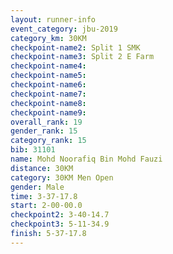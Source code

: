 ```yaml
---
layout: runner-info 
event_category: jbu-2019 
category_km: 30KM 
checkpoint-name2: Split 1 SMK 
checkpoint-name3: Split 2 E Farm 
checkpoint-name4: 
checkpoint-name5: 
checkpoint-name6: 
checkpoint-name7: 
checkpoint-name8: 
checkpoint-name9: 
overall_rank: 19
gender_rank: 15
category_rank: 15
bib: 31101
name: Mohd Noorafiq Bin Mohd Fauzi
distance: 30KM
category: 30KM Men Open
gender: Male
time: 3-37-17.8
start: 2-00-00.0
checkpoint2: 3-40-14.7
checkpoint3: 5-11-34.9
finish: 5-37-17.8
---
```

